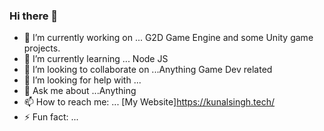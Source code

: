 ### Hi there 👋


- 🔭 I’m currently working on ... G2D Game Engine and some Unity game projects.
- 🌱 I’m currently learning ... Node JS 
- 👯 I’m looking to collaborate on ...Anything Game Dev related
- 🤔 I’m looking for help with ... 
- 💬 Ask me about ...Anything
- 📫 How to reach me: ... [My Website]https://kunalsingh.tech/
- ⚡ Fun fact: ... 

